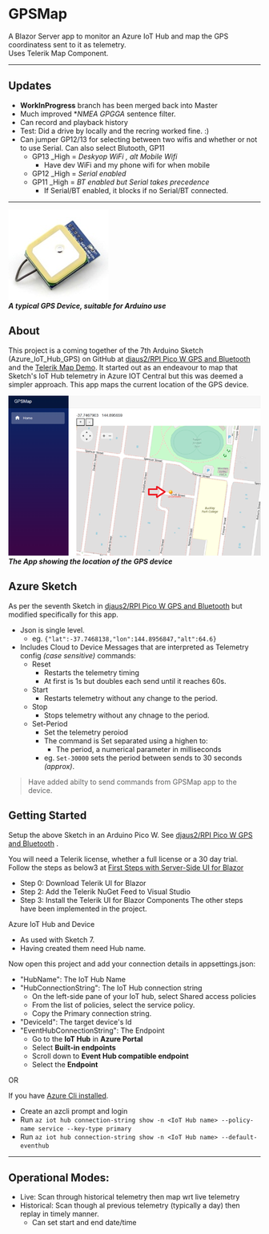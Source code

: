 # GPSMap

A Blazor Server app to monitor an Azure IoT Hub and  map the GPS coordinatess sent to it  as telemetry.  
Uses Telerik Map Component.

<hr/>

## Updates

- **WorkInProgress** branch has been merged back into Master
- Much improved **NMEA GPGGA* sentence filter.
- Can record and playback history
- Test: Did a drive by locally and the recring worked fine. :)
- Can jumper GP12/13 for selecting between two wifis and whether or not to use Serial.  Can also select Blutooth, GP11
  - GP13 _High = _Deskyop WiFi , alt Mobile Wifi_
      - Have dev WiFi and my phone wifi for when mobile
  - GP12 _High = _Serial enabled_
  - GP11 _High = _BT enabled but Serial takes precedence_
    - If Serial/BT enabled, it blocks if no Serial/BT connected.

<hr/>


![Device Image](https://github.com/djaus2/GPSMapIoTHub/blob/master/GPSMap/wwwroot/images/uart-gps-module-with-real-time-clock.jpg)  
**_A typical GPS Device, suitable for Arduino use_**

## About

This project is a coming together of the 7th Arduino Sketch (Azure_IoT_Hub_GPS) on GitHub at [djaus2/RPI Pico W GPS and Bluetooth](https://github.com/djaus2/RpiPicoWGPSandBT) and the [Telerik Map Demo](https://demos.telerik.com/blazor-ui/map/overview). It started out as an endeavour to map that Sketch's IoT Hub telemetry in Azure IOT Central but this was deemed a simpler approach. This app maps the current location of the GPS device.

![App Image](https://github.com/djaus2/GPSMapIoTHub/blob/master/GPSMap/wwwroot/images/gpsmapapp.png)  
**_The App showing the location of the GPS device_**

## Azure  Sketch
As per the seventh Sketch in [djaus2/RPI Pico W GPS and Bluetooth](https://github.com/djaus2/RpiPicoWGPSandBT)  but modified specifically for this app. 
- Json is single level.
  - eg. ```{"lat":-37.7468138,"lon":144.8956847,"alt":64.6}```
- Includes Cloud to Device Messages that are interpreted as  Telemetry config _(case sensitive)_ commands:
  - Reset
    - Restarts the telemetry timing
    - At first is 1s but doubles each send until it reaches 60s.
  - Start
    - Restarts telemetry without any change to the period.
  - Stop
    - Stops telemetry without any chnage to the period.
  - Set-Period
    - Set the telemetry peroiod
    - The command is Set separated using a highen to:
      - The period, a numerical parameter in milliseconds
    - eg. ```Set-30000```  sets the period between sends to 30 seconds _(approx)_.

> Have added abilty to send commands from GPSMap app to the device.

## Getting Started

Setup the above Sketch in an Arduino Pico W. See [djaus2/RPI Pico W GPS and Bluetooth](https://github.com/djaus2/RpiPicoWGPSandBT) .

You will need a Telerik license, whether a full license or a 30 day trial. Follow the steps as below3 at [First Steps with Server-Side UI for Blazor](https://docs.telerik.com/blazor-ui/getting-started/server-blazor?_ga=2.73417493.680605814.1692843673-472055910.1692083918&_gl=1*13uct7u*_ga*NDcyMDU1OTEwLjE2OTIwODM5MTg.*_ga_9JSNBCSF54*MTY5Mjg0MzY3NC44LjEuMTY5Mjg0Mzc4NC4xMS4wLjA.)
- Step 0: Download Telerik UI for Blazor
- Step 2: Add the Telerik NuGet Feed to Visual Studio
- Step 3: Install the Telerik UI for Blazor Components
  The other steps have been implemented in the project.

Azure IoT Hub and Device
- As used with Sketch 7.
- Having created them need Hub name. 

Now open this project and add your connection details in appsettings.json:
- "HubName": The IoT Hub Name
- "HubConnectionString": The IoT Hub connection string
  - On the left-side pane of your IoT hub, select Shared access policies
  - From the list of policies, select the service policy.
  - Copy the Primary connection string.
- "DeviceId": The target device's Id
- "EventHubConnectionString": The Endpoint
  - Go to the **IoT Hub** in **Azure Portal**
  - Select **Built-in endpoints**
  - Scroll down to **Event Hub compatible endpoint**
  - Select the **Endpoint**


OR

If you have [Azure Cli installed](https://learn.microsoft.com/en-us/cli/azure/install-azure-cli-windows?tabs=azure-cli).
- Create an azcli prompt and login
- Run ```az iot hub connection-string show -n <IoT Hub name> --policy-name service --key-type primary```
- Run ```az iot hub connection-string show -n <IoT Hub name> --default-eventhub```

<hr/>
  
## Operational Modes:

- Live: Scan through historical telemetry then map wrt live telemetry
- Historical: Scan though al previous telemetry (typically a day) then replay in timely manner.
  - Can set start and end date/time
  


